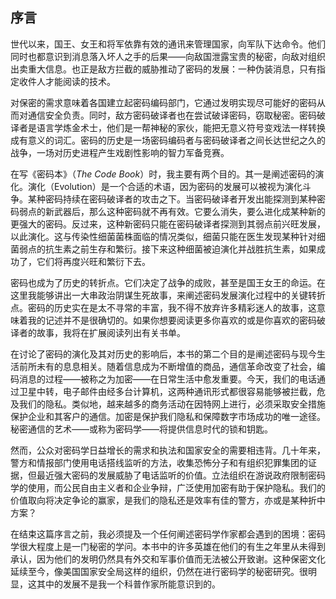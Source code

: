 ## 序言

世代以来，国王、女王和将军依靠有效的通讯来管理国家，向军队下达命令。他们同时也都意识到消息落入坏人之手的后果——向敌国泄露宝贵的秘密，向敌对组织出卖重大信息。也正是敌方拦截的威胁推动了密码的发展：一种伪装消息，只有指定收件人才能阅读的技术。

对保密的需求意味着各国建立起密码编码部门，它通过发明实现尽可能好的密码从而对通信安全负责。同时，敌方密码破译者也在尝试破译密码，窃取秘密。密码破译者是语言学炼金术士，他们是一帮神秘的家伙，能把无意义符号变戏法一样转换成有意义的词汇。密码的历史是一场密码编码者与密码破译者之间长达世纪之久的战争，一场对历史进程产生戏剧性影响的智力军备竞赛。

在写《密码本》（*The Code Book*）时，我主要有两个目的。其一是阐述密码的演化。演化（Evolution）是一个合适的术语，因为密码的发展可以被视为演化斗争。某种密码持续在密码破译者的攻击之下。当密码破译者开发出能探测到某种密码弱点的新武器后，那么这种密码就不再有效。它要么消失，要么进化成某种新的更强大的密码。反过来，这种新密码只能在密码破译者探测到其弱点前兴旺发展，以此演化。这与传染性细菌菌株面临的情况类似，细菌只能在医生发现某种针对细菌弱点的抗生素之前生存和繁衍。接下来这种细菌被迫演化并战胜抗生素，如果成功了，它们将再度兴旺和繁衍下去。

密码也成为了历史的转折点。它们决定了战争的成败，甚至是国王女王的命运。在这里我能够讲出一大串政治阴谋生死故事，来阐述密码发展演化过程中的关键转折点。密码的历史实在是太不寻常的丰富，我不得不放弃许多精彩迷人的故事，这意味着我的记述并不是很确切的。如果你想要阅读更多你喜欢的或是你喜欢的密码破译者的故事，我将在扩展阅读列出有关书单。

在讨论了密码的演化及其对历史的影响后，本书的第二个目的是阐述密码与现今生活前所未有的息息相关。随着信息成为不断增值的商品，通信革命改变了社会，编码消息的过程——被称之为加密——在日常生活中愈发重要。今天，我们的电话通过卫星中转，电子邮件由经多台计算机，这两种通讯形式都很容易能够被拦截，危及我们的隐私。类似地，越来越多的商务活动在因特网上进行，必须采取安全措施保护企业和其客户的通信。加密是保护我们隐私和保障数字市场成功的唯一途径。秘密通信的艺术——或称为密码学——将提供信息时代的锁和钥匙。

然而，公众对密码学日益增长的需求和执法和国家安全的需要相违背。几十年来，警方和情报部门使用电话搭线监听的方法，收集恐怖分子和有组织犯罪集团的证据，但最近强大密码的发展威胁了电话监听的价值。立法组织在游说政府限制密码学的使用，而公民自由主义者和企业争辩，广泛使用加密有助于保护隐私。我们的价值取向将决定争论的赢家，是我们的隐私还是效率有佳的警方，亦或是某种折中方案？

在结束这篇序言之前，我必须提及一个任何阐述密码学作家都会遇到的困境：密码学很大程度上是一门秘密的学问。本书中的许多英雄在他们的有生之年里从未得到承认，因为他们的发明仍然具有外交和军事价值而无法被公开致谢。这种保密文化延续至今，像美国国家安全局这样的组织，仍然在进行密码学的秘密研究。很明显，这其中的发展不是我一个科普作家所能意识到的。